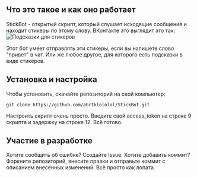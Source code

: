 ## Что это такое и как оно работает
StickBot - открытый скрипт, который слушает исходящие сообщения и находит стикеры по этому слову. ВКонтакте это выглядит это так:
![Подсказки для стикеров](https://sun9-6.userapi.com/impg/_ELBQccrhMRbLd5hecPk5bcUIsIMzuaPUTiRXQ/9l8DD92tdBU.jpg?size=546x154&quality=96&sign=22bf0a017a9fba266e23b92a3e75e0b1&type=album)

Этот бот умеет отправлять эти стикеры, если вы напишете слово "привет" в чат. Или же любое другое, для которого есть подсказки в виде стикеров.

## Установка и настройка
Чтобы установить, скачайте репозиторий на свой компьютер:

    git clone https://github.com/aGrIklololol/StickBot.git
Настроить скрипт очень просто. Введите свой access_token на строке 9 скрипта и задержку на строке 12. Всё готово.
## Участие в разработке
Хотите сообщить об ошибке? Создайте Issue. Хотите добавить коммит? Форкните репозиторий, внесите правки и отправьте коммит с описанием внесённых изменений. Всё просто как лопата.

